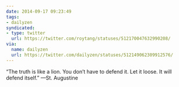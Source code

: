 ```yaml
---
date: 2014-09-17 09:23:49
tags:
- dailyzen
syndicated:
- type: twitter
  url: https://twitter.com/roytang/statuses/512170047632990208/
via:
  name: dailyzen
  url: https://twitter.com/dailyzen/statuses/512149062309912576/
---
```


“The truth is like a lion. You don’t have to defend it. Let it loose. It will defend itself.” —St. Augustine